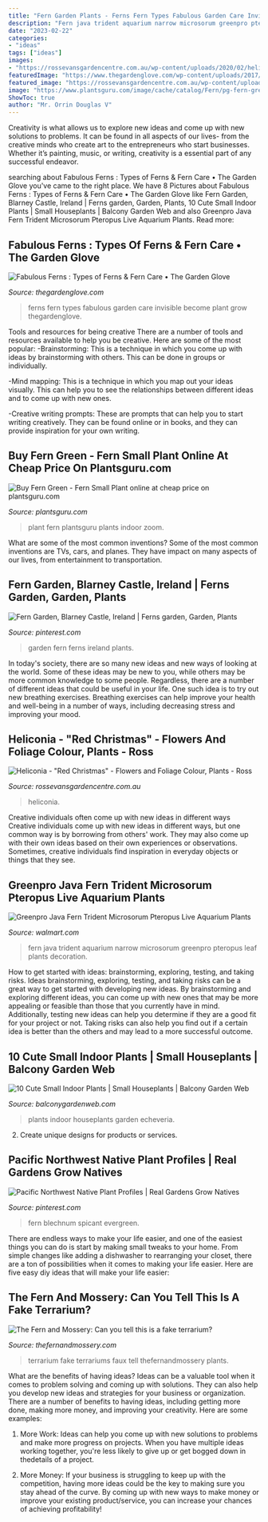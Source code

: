 ```yaml
---
title: "Fern Garden Plants - Ferns Fern Types Fabulous Garden Care Invisible Become Plant Grow Thegardenglove"
description: "Fern java trident aquarium narrow microsorum greenpro pteropus leaf plants decoration"
date: "2023-02-22"
categories:
- "ideas"
tags: ["ideas"]
images:
- "https://rossevansgardencentre.com.au/wp-content/uploads/2020/02/heliconia-768x512.jpg"
featuredImage: "https://www.thegardenglove.com/wp-content/uploads/2017/06/Fabulous-ferns-12.jpg"
featured_image: "https://rossevansgardencentre.com.au/wp-content/uploads/2020/02/heliconia-768x512.jpg"
image: "https://www.plantsguru.com/image/cache/catalog/Fern/pg-fern-green-800x800.jpg"
ShowToc: true
author: "Mr. Orrin Douglas V"
---
```



Creativity is what allows us to explore new ideas and come up with new solutions to problems. It can be found in all aspects of our lives- from the creative minds who create art to the entrepreneurs who start businesses. Whether it’s painting, music, or writing, creativity is a essential part of any successful endeavor.

	

		
searching about Fabulous Ferns : Types of Ferns &amp; Fern Care • The Garden Glove you've came to the right place. We have 8 Pictures about Fabulous Ferns : Types of Ferns &amp; Fern Care • The Garden Glove like Fern Garden, Blarney Castle, Ireland | Ferns garden, Garden, Plants, 10 Cute Small Indoor Plants | Small Houseplants | Balcony Garden Web and also Greenpro Java Fern Trident Microsorum Pteropus Live Aquarium Plants. Read more:
		
    
## Fabulous Ferns : Types Of Ferns &amp; Fern Care • The Garden Glove

<img loading=lazy src="https://www.thegardenglove.com/wp-content/uploads/2017/06/Fabulous-ferns-12.jpg" onerror="this.onerror=null;this.src='https://tse1.mm.bing.net/th?id=OIP.zK-cXDTlBPwKViDgXxCZjQHaJ3&amp;pid=15.1';" alt="Fabulous Ferns : Types of Ferns &amp; Fern Care • The Garden Glove">

_Source: thegardenglove.com_

>ferns fern types fabulous garden care invisible become plant grow thegardenglove. 

	

Tools and resources for being creative
There are a number of tools and resources available to help you be creative. Here are some of the most popular:
-Brainstorming: This is a technique in which you come up with ideas by brainstorming with others. This can be done in groups or individually.

-Mind mapping: This is a technique in which you map out your ideas visually. This can help you to see the relationships between different ideas and to come up with new ones.

-Creative writing prompts: These are prompts that can help you to start writing creatively. They can be found online or in books, and they can provide inspiration for your own writing.

    
## Buy Fern Green - Fern Small Plant Online At Cheap Price On Plantsguru.com

<img loading=lazy src="https://www.plantsguru.com/image/cache/catalog/Fern/pg-fern-green-800x800.jpg" onerror="this.onerror=null;this.src='https://tse4.mm.bing.net/th?id=OIP.k9E3eBuNnGu3oRy8l3jKtQHaHa&amp;pid=15.1';" alt="Buy Fern Green - Fern Small Plant online at cheap price on plantsguru.com">

_Source: plantsguru.com_

>plant fern plantsguru plants indoor zoom. 

	

What are some of the most common inventions?
Some of the most common inventions are TVs, cars, and planes. They have impact on many aspects of our lives, from entertainment to transportation.

    
## Fern Garden, Blarney Castle, Ireland | Ferns Garden, Garden, Plants

<img loading=lazy src="https://i.pinimg.com/736x/90/24/29/90242987c31ebb198a12d8f371d964b9--ferns-garden-ireland.jpg" onerror="this.onerror=null;this.src='https://tse2.mm.bing.net/th?id=OIP.xYWar3PKTGQOaLpmvKyj9ADhEs&amp;pid=15.1';" alt="Fern Garden, Blarney Castle, Ireland | Ferns garden, Garden, Plants">

_Source: pinterest.com_

>garden fern ferns ireland plants. 

	

In today's society, there are so many new ideas and new ways of looking at the world. Some of these ideas may be new to you, while others may be more common knowledge to some people. Regardless, there are a number of different ideas that could be useful in your life. One such idea is to try out new breathing exercises. Breathing exercises can help improve your health and well-being in a number of ways, including decreasing stress and improving your mood.

    
## Heliconia - &quot;Red Christmas&quot; - Flowers And Foliage Colour, Plants - Ross

<img loading=lazy src="https://rossevansgardencentre.com.au/wp-content/uploads/2020/02/heliconia-768x512.jpg" onerror="this.onerror=null;this.src='https://tse2.mm.bing.net/th?id=OIP.4DrH0xgsNC5z5DMPYXUmTwHaE8&amp;pid=15.1';" alt="Heliconia - &quot;Red Christmas&quot; - Flowers and Foliage Colour, Plants - Ross">

_Source: rossevansgardencentre.com.au_

>heliconia. 

	

Creative individuals often come up with new ideas in different ways
Creative individuals come up with new ideas in different ways, but one common way is by borrowing from others' work. They may also come up with their own ideas based on their own experiences or observations. Sometimes, creative individuals find inspiration in everyday objects or things that they see.

    
## Greenpro Java Fern Trident Microsorum Pteropus Live Aquarium Plants

<img loading=lazy src="https://i5.walmartimages.com/asr/f190f897-9df0-4586-90af-f4ae77e29b88.acb9df45035a831f30566fe123941811.jpeg" onerror="this.onerror=null;this.src='https://tse3.mm.bing.net/th?id=OIP.lknN7M1ELGqx9xrd0eoCuAHaHa&amp;pid=15.1';" alt="Greenpro Java Fern Trident Microsorum Pteropus Live Aquarium Plants">

_Source: walmart.com_

>fern java trident aquarium narrow microsorum greenpro pteropus leaf plants decoration. 

	

How to get started with ideas: brainstorming, exploring, testing, and taking risks.
Ideas brainstorming, exploring, testing, and taking risks can be a great way to get started with developing new ideas. By brainstorming and exploring different ideas, you can come up with new ones that may be more appealing or feasible than those that you currently have in mind. Additionally, testing new ideas can help you determine if they are a good fit for your project or not. Taking risks can also help you find out if a certain idea is better than the others and may lead to a more successful outcome.

    
## 10 Cute Small Indoor Plants | Small Houseplants | Balcony Garden Web

<img loading=lazy src="https://balconygardenweb.com/wp-content/uploads/2017/12/eEcheveria.jpg" onerror="this.onerror=null;this.src='https://tse4.mm.bing.net/th?id=OIP.8IQIqbj8RvntY988wRTFgQHaJ3&amp;pid=15.1';" alt="10 Cute Small Indoor Plants | Small Houseplants | Balcony Garden Web">

_Source: balconygardenweb.com_

>plants indoor houseplants garden echeveria. 

	

2. Create unique designs for products or services.

    
## Pacific Northwest Native Plant Profiles | Real Gardens Grow Natives

<img loading=lazy src="https://i.pinimg.com/736x/30/9b/1d/309b1d5cc895fb0a577f4588df987d49.jpg" onerror="this.onerror=null;this.src='https://tse1.mm.bing.net/th?id=OIP.zkmGpFXoOdtt13MIhs89pgHaLH&amp;pid=15.1';" alt="Pacific Northwest Native Plant Profiles | Real Gardens Grow Natives">

_Source: pinterest.com_

>fern blechnum spicant evergreen. 

	

There are endless ways to make your life easier, and one of the easiest things you can do is start by making small tweaks to your home. From simple changes like adding a dishwasher to rearranging your closet, there are a ton of possibilities when it comes to making your life easier. Here are five easy diy ideas that will make your life easier: 

    
## The Fern And Mossery: Can You Tell This Is A Fake Terrarium?

<img loading=lazy src="http://1.bp.blogspot.com/-V4zc9oO5GIc/Tyxrcp52NBI/AAAAAAAAB3s/w__8eSNly84/w1200-h630-p-k-no-nu/tada-e1328284799149-550x550-0-img2870.jpg" onerror="this.onerror=null;this.src='https://tse4.mm.bing.net/th?id=OIP.P-QkaNwzcU1fS0QS9jfkXgAAAA&amp;pid=15.1';" alt="The Fern and Mossery: Can you tell this is a fake terrarium?">

_Source: thefernandmossery.com_

>terrarium fake terrariums faux tell thefernandmossery plants. 

	

What are the benefits of having ideas?
Ideas can be a valuable tool when it comes to problem solving and coming up with solutions. They can also help you develop new ideas and strategies for your business or organization. There are a number of benefits to having ideas, including getting more done, making more money, and improving your creativity. Here are some examples:
1. More Work: Ideas can help you come up with new solutions to problems and make more progress on projects. When you have multiple ideas working together, you're less likely to give up or get bogged down in thedetails of a project.

2. More Money: If your business is struggling to keep up with the competition, having more ideas could be the key to making sure you stay ahead of the curve. By coming up with new ways to make money or improve your existing product/service, you can increase your chances of achieving profitability!

